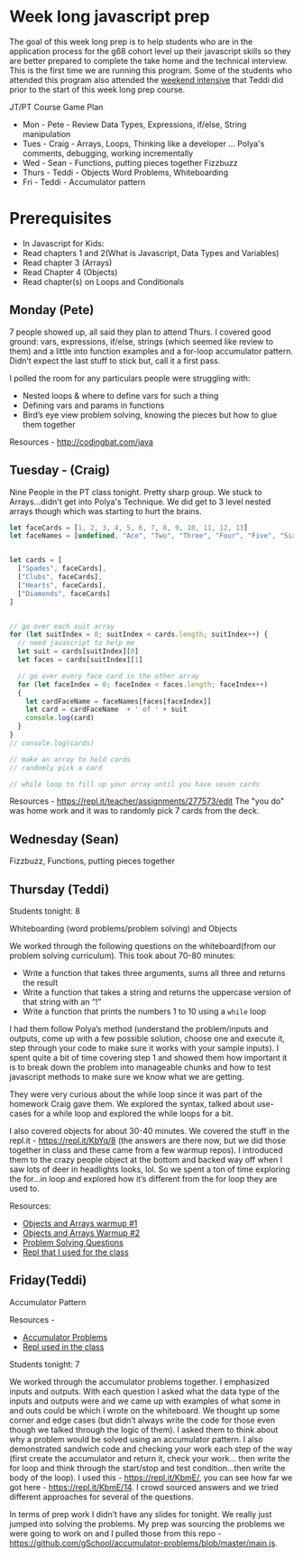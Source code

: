 
# Week long javascript prep

The goal of this week long prep is to help students who are in the application process for the g68 cohort level up their javascript skills so they are better prepared to complete the take home and the technical interview. This is the first time we are running this program. Some of the students who attended this program also attended the [weekend intensive](https://github.com/gSchool/LectureDocs/blob/master/JavascriptPrep/g68_weekend_javascriptprep.md) that Teddi did prior to the start of this week long prep course.

JT/PT Course Game Plan
- Mon - Pete - Review  Data Types, Expressions, if/else, String manipulation
- Tues - Craig - Arrays, Loops, Thinking like a developer ... Polya's comments, debugging, working incrementally
- Wed - Sean - Functions, putting pieces together Fizzbuzz
- Thurs - Teddi - Objects Word Problems, Whiteboarding
- Fri - Teddi - Accumulator pattern

# Prerequisites
- In Javascript for Kids:
- Read chapters 1 and 2(What is Javascript, Data Types and Variables)
- Read chapter 3 (Arrays)
- Read Chapter 4 (Objects)
- Read chapter(s) on Loops and Conditionals


## Monday (Pete)
7 people showed up, all said they plan to attend Thurs. I covered good ground: vars, expressions, if/else, strings (which seemed like review to them) and a little into function examples and a for-loop accumulator pattern. Didn’t expect the last stuff to stick but, call it a first pass.

I polled the room for any particulars people were struggling with:
- Nested loops & where to define vars for such a thing
- Defining vars and params in functions
- Bird’s eye view problem solving, knowing the pieces but how to glue them together

Resources - http://codingbat.com/java

## Tuesday - (Craig)

Nine People in the PT class tonight.  Pretty sharp group.  We stuck to Arrays...didn't get into Polya's Technique.   We did get to 3 level nested arrays though which was starting to hurt the brains.

```javascript
let faceCards = [1, 2, 3, 4, 5, 6, 7, 8, 9, 10, 11, 12, 13]
let faceNames = [undefined, "Ace", "Two", "Three", "Four", "Five", "Six", "Seven", "Eight", "Nine", "Ten", "Jack", "Queen", "King"]


let cards = [
  ["Spades", faceCards],
  ["Clubs", faceCards],
  ["Hearts", faceCards],
  ["Diamonds", faceCards]
]


// go over each suit array
for (let suitIndex = 0; suitIndex < cards.length; suitIndex++) {
  // need javascript to help me
  let suit = cards[suitIndex][0]
  let faces = cards[suitIndex][1]

  // go over every face card in the other array
  for (let faceIndex = 0; faceIndex < faces.length; faceIndex++)
  {
    let cardFaceName = faceNames[faces[faceIndex]]
    let card = cardFaceName  + ' of ' + suit
    console.log(card)
  }
}
// console.log(cards)

// make an array to hold cards
// randomly pick a card

// while loop to fill up your array until you have seven cards
```

Resources - https://repl.it/teacher/assignments/277573/edit
The "you do" was home work and it was to randomly pick 7 cards from the deck.

## Wednesday (Sean)
Fizzbuzz, Functions, putting pieces together

## Thursday (Teddi)
Students tonight: 8

Whiteboarding (word problems/problem solving) and Objects

We worked through the following questions on the whiteboard(from our problem solving curriculum). This took about 70-80 minutes:
- Write a function that takes three arguments, sums all three and returns the result
- Write a function that takes a string and returns the uppercase version of that string with an “!”
- Write a function that prints the numbers 1 to 10 using a `while` loop

I had them follow Polya’s method (understand the problem/inputs and outputs, come up with a few possible solution, choose one and execute it, step through your code to make sure it works with your sample inputs). I spent quite a bit of time covering step 1 and showed them how important it is to break down the problem into manageable chunks and how to test javascript methods to make sure we know what we are getting.

They were very curious about the while loop since it was part of the homework Craig gave them. We explored the syntax, talked about use-cases for a while loop and explored the while loops for a bit.

I also covered objects for about 30-40 minutes. We covered the stuff in the repl.it - https://repl.it/KbYq/8  (the answers are there now, but we did those together in class and these came from a few warmup repos). I introduced them to the crazy people object at the bottom and backed way off when I saw lots of deer in headlights looks, lol. So we spent a ton of time exploring the for…in loop and explored how it’s different from the for loop they are used to.


Resources:
- [Objects and Arrays warmup #1](https://github.com/gSchool/js-objects-arrays-warmup/blob/master/solutions.js)
- [Objects and Arrays Warmup #2](https://github.com/gSchool/warmups/blob/master/w01/w-objects-and-arrays-warmups/w-objects-and-arrays-warmup.js)
- [Problem Solving Questions](https://students-gschool-production.s3.amazonaws.com/uploads/asset/file/197/WB-01-Dayonequestions.pdf)
- [Repl that I used for the class](https://repl.it/KbYq/2)

## Friday(Teddi)

Accumulator Pattern

Resources -
- [Accumulator Problems](https://github.com/gSchool/accumulator-problems/blob/master/main.js)
- [Repl used in the class](https://repl.it/KbmE)

Students tonight: 7

We worked through the accumulator problems together. I emphasized inputs and outputs. With each question I asked what the data type of the inputs and outputs were and we came up with examples of what some in and outs could be which I wrote on the whiteboard. We thought up some corner and edge cases (but didn’t always write the code for those even though we talked through the logic of them). I asked them to think about why a problem would be solved using an accumulator pattern. I also demonstrated sandwich code and checking your work each step of the way (first create the accumulator and return it, check your work… then write the for loop and think through the start/stop and test condition…then write the body of the loop). I used this - https://repl.it/KbmE/, you can see how far we got here - https://repl.it/KbmE/14. I crowd sourced answers and we tried different approaches for several of the questions.

In terms of prep work I didn’t have any slides for tonight. We really just jumped into solving the problems. My prep was sourcing the problems we were going to work on and I pulled those from this repo - https://github.com/gSchool/accumulator-problems/blob/master/main.js.
